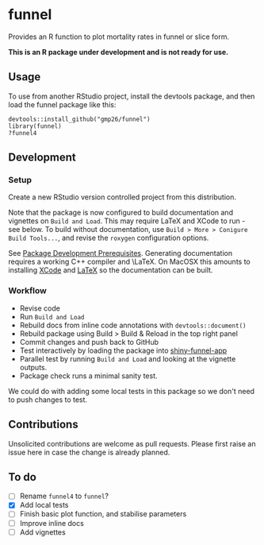 # funnel
Provides an R function to plot mortality rates in funnel or slice form.

**This is an R package under development and is not ready for use.**


## Usage

To use from another RStudio project, install the devtools package,
and then load the funnel package like this:

```
devtools::install_github("gmp26/funnel")
library(funnel)
?funnel4
```

## Development

### Setup
Create a new RStudio version controlled project from this distribution.

Note that the package is now configured to build documentation and vignettes on `Build and Load`. This may require LaTeX and XCode to run - see below. To build without documentation, use `Build > More > Conigure Build Tools...`, and revise the `roxygen` configuration options.

See [Package Development
Prerequisites](https://support.rstudio.com/hc/en-us/articles/200486498-Package-Development-Prerequisites). Generating documentation requires a working C++ compiler and \LaTeX. On MacOSX this amounts to installing [XCode](http://itunes.apple.com/us/app/xcode/id497799835?mt=12) and [LaTeX](http://www.tug.org/mactex/downloading.html) so the documentation can be built.

### Workflow
* Revise code
* Run `Build and Load`
* Rebuild docs from inline code annotations with `devtools::document()`
* Rebuild package using Build > Build & Reload in the top right panel
* Commit changes and push back to GitHub
* Test interactively by loading the package into [shiny-funnel-app](https://github.com/gmp26/shiny-funnel-app)
* Parallel test by running `Build and Load` and looking at the vignette outputs.
* Package check runs a minimal sanity test.

We could do with adding some local tests in this package so we don't need
to push changes to test.

## Contributions

Unsolicited contributions are welcome as pull requests. Please first raise an
issue here in case the change is already planned.

## To do
* [ ] Rename `funnel4` to `funnel`?
* [x] Add local tests
* [ ] Finish basic plot function, and stabilise parameters
* [ ] Improve inline docs
* [ ] Add vignettes
